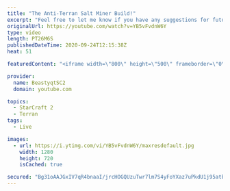 ```yaml
---
title: "The Anti-Terran Salt Miner Build!"
excerpt: "Feel free to let me know if you have any suggestions for future videos. Enjoy this one and have a great day :)  If you are enjoying my YouTube content, check out my live stream on Twitch! Streaming pretty much every day, starting time is at 3 PM CET. Link to my stream is down below.  ►Twitch:   https://www.twitch.tv/beastyqt"
originalUrl: https://youtube.com/watch?v=YB5vFvdnW6Y
type: video
length: PT26M6S
publishedDateTime: 2020-09-24T12:15:38Z
heat: 51

featuredContent: "<iframe width=\"800\" height=\"500\" frameborder=\"0\" src=\"https://www.youtube.com/embed/YB5vFvdnW6Y\" allow=\"accelerometer; autoplay; encrypted-media; gyroscope; picture-in-picture\" allowfullscreen></iframe>"

provider:
  name: BeastyqtSC2
  domain: youtube.com

topics:
  - StarCraft 2
  - Terran
tags:
  - Live

images:
  - url: https://i.ytimg.com/vi/YB5vFvdnW6Y/maxresdefault.jpg
    width: 1280
    height: 720
    isCached: true

secured: "Bg31oAAJGxIV7qR4bnaaI/jrcHOGQUzuTwr7lm7S4yFoYXaz7uPkdU1j95atbzAM87/Q5PJepJjzJnotpCCPbhTjlUsbGCZV3TJjkmBvQLUEyn3RkFKj9IRRrD86dhVbIUX2jdZeBVDbejOSZBtEYKv3EvElVKZgGdEvcSYzsvfDzHwAy0q5VTRpx1W5YESkPDysoopxMKHGB5tRhRXXwzKxkDL7TjQXjMz5FRdqnja0UqCGr9qSqiwIHF4PBjqP4LzGjkauLCIXHcZA5WWXtcIthv5wLrBK9nqEDujQnsWUHZCQQtnRoi89iuEBnWDQLdFyvBWw/0as/8vDZdM3EPtfDvolyhvVPk6IbAhIQRoeaSC0JqZ2tocqRLVNvh2FJOgFioXIyucq3ZDQHNhe2Krt61YGW8RYURbmMiW5eN0=;hy1F356uzNp+TkVOdN7Spg=="
---
```


